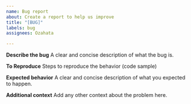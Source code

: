 ```yaml
---
name: Bug report
about: Create a report to help us improve
title: "[BUG]"
labels: bug
assignees: Ozahata

---
```


**Describe the bug**
A clear and concise description of what the bug is.

**To Reproduce**
Steps to reproduce the behavior (code sample)

**Expected behavior**
A clear and concise description of what you expected to happen.

**Additional context**
Add any other context about the problem here.
